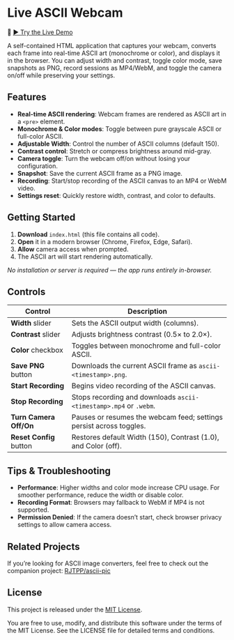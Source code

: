 # Live ASCII Webcam

🎥 [▶ Try the Live Demo](https://rjtpp.github.io/ascii-cam/)

A self-contained HTML application that captures your webcam, converts each frame into real-time ASCII art (monochrome or color), and displays it in the browser. You can adjust width and contrast, toggle color mode, save snapshots as PNG, record sessions as MP4/WebM, and toggle the camera on/off while preserving your settings.

## Features

- **Real-time ASCII rendering**: Webcam frames are rendered as ASCII art in a `<pre>` element.
- **Monochrome & Color modes**: Toggle between pure grayscale ASCII or full-color ASCII.
- **Adjustable Width**: Control the number of ASCII columns (default 150).
- **Contrast control**: Stretch or compress brightness around mid-gray.
- **Camera toggle**: Turn the webcam off/on without losing your configuration.
- **Snapshot**: Save the current ASCII frame as a PNG image.
- **Recording**: Start/stop recording of the ASCII canvas to an MP4 or WebM video.
- **Settings reset**: Quickly restore width, contrast, and color to defaults.

## Getting Started

1. **Download** `index.html` (this file contains all code).
2. **Open** it in a modern browser (Chrome, Firefox, Edge, Safari).
3. **Allow** camera access when prompted.
4. The ASCII art will start rendering automatically.

_No installation or server is required — the app runs entirely in-browser._

## Controls

| Control                 | Description                                                                 |
| ----------------------- | --------------------------------------------------------------------------- |
| **Width** slider        | Sets the ASCII output width (columns).                                      |
| **Contrast** slider     | Adjusts brightness contrast (0.5× to 2.0×).                                  |
| **Color** checkbox      | Toggles between monochrome and full-color ASCII.                            |
| **Save PNG** button     | Downloads the current ASCII frame as `ascii-<timestamp>.png`.               |
| **Start Recording**     | Begins video recording of the ASCII canvas.                        |
| **Stop Recording**      | Stops recording and downloads `ascii-<timestamp>.mp4` or `.webm`.           |
| **Turn Camera Off/On**  | Pauses or resumes the webcam feed; settings persist across toggles.         |
| **Reset Config** button | Restores default Width (150), Contrast (1.0), and Color (off).             |

## Tips & Troubleshooting

- **Performance**: Higher widths and color mode increase CPU usage. For smoother performance, reduce the width or disable color.
- **Recording Format**: Browsers may fallback to WebM if MP4 is not supported.
- **Permission Denied**: If the camera doesn’t start, check browser privacy settings to allow camera access.


## Related Projects

If you’re looking for ASCII image converters, feel free to check out the companion project: [RJTPP/ascii-pic](https://github.com/rjtpp/ascii-pic)

## License

This project is released under the [MIT License](LICENSE).

You are free to use, modify, and distribute this software under the terms of the MIT License. See the LICENSE file for detailed terms and conditions.



